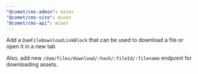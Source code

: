 ```yaml
---
"@comet/cms-admin": minor
"@comet/cms-site": minor
"@comet/cms-api": minor
---
```


Add a `DamFileDownloadLinkBlock` that can be used to download a file or open it in a new tab

Also, add new `/dam/files/download/:hash/:fileId/:filename` endpoint for downloading assets.
